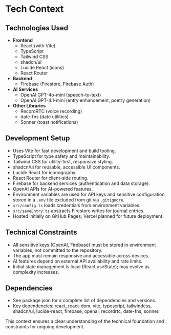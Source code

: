 # Tech Context

## Technologies Used

- **Frontend**
  - React (with Vite)
  - TypeScript
  - Tailwind CSS
  - shadcn/ui
  - Lucide React (icons)
  - React Router
- **Backend**
  - Firebase (Firestore, Firebase Auth)
- **AI Services**
  - OpenAI GPT-4o-mini (speech-to-text)
  - OpenAI GPT-4.1-mini (entry enhancement, poetry generation)
- **Other Libraries**
  - RecordRTC (voice recording)
  - date-fns (date utilities)
  - Sonner (toast notifications)

## Development Setup

- Uses Vite for fast development and build tooling.
- TypeScript for type safety and maintainability.
- Tailwind CSS for utility-first, responsive styling.
- shadcn/ui for reusable, accessible UI components.
- Lucide React for iconography.
- React Router for client-side routing.
- Firebase for backend services (authentication and data storage).
- OpenAI APIs for AI-powered features.
- Environment variables are used for API keys and sensitive configuration, stored in a `.env` file excluded from git via `.gitignore`.
- `src/config.ts` loads credentials from environment variables.
- `src/saveEntry.ts` abstracts Firestore writes for journal entries.
- Hosted initially on GitHub Pages; Vercel planned for future deployment.

## Technical Constraints

- All sensitive keys (OpenAI, Firebase) must be stored in environment variables, not committed to the repository.
- The app must remain responsive and accessible across devices.
- AI features depend on external API availability and rate limits.
- Initial state management is local (React useState); may evolve as complexity increases.

## Dependencies

- See package.json for a complete list of dependencies and versions.
- Key dependencies: react, react-dom, vite, typescript, tailwindcss, shadcn/ui, lucide-react, firebase, openai, recordrtc, date-fns, sonner.

This context ensures a clear understanding of the technical foundation and constraints for ongoing development.
